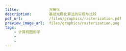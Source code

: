 ```yaml
---
title:              光栅化
description:        基础光栅化算法的实现与比较
pdf_url:            /files/graphics/rasterization.pdf
preview_image_url:  files/graphics/rasterization.png
tags:
    - 计算机图形学
    - 
    - 
---
```


